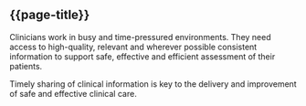 ## {{page-title}}

Clinicians work in busy and time-pressured environments. They need access to high-quality, relevant and wherever possible consistent information to support safe, effective and efficient assessment of their patients.

Timely sharing of clinical information is key to the delivery and improvement of safe and effective clinical care.

